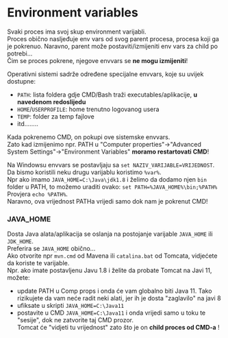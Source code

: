 
# Environment variables


Svaki proces ima svoj skup environment varijabli.  
Proces obično nasljeđuje env vars od svog parent procesa, procesa koji ga je pokrenuo. 
Naravno, parent može postaviti/izmijeniti env vars za child po potrebi...  
Čim se proces pokrene, njegove envvars se **ne mogu izmijeniti**!

Operativni sistemi sadrže određene specijalne envvars, koje su uvijek dostupne:
- `PATH`: lista foldera gdje CMD/Bash traži executables/aplikacije, **u navedenom redoslijedu**
- `HOME`/`USERPROFILE`: home trenutno logovanog usera
- `TEMP`: folder za temp fajlove
- itd........

Kada pokrenemo CMD, on pokupi ove sistemske envvars.  
Zato kad izmijenimo npr. PATH u "Computer properties"->"Advanced System Settings"->"Environment Variables" **moramo restartovati CMD**!

Na Windowsu envvars se postavljaju sa `set NAZIV_VARIJABLE=VRIJEDNOST`.  
Da bismo koristili neku drugu varijablu koristimo `%var%`.  
Npr ako imamo `JAVA_HOME=C:\Java\jdk1.8` i želimo da dodamo njen `bin` folder u PATH, to možemo uraditi ovako:
`set PATH=%JAVA_HOME%\bin;%PATH%`  
Provjera `echo %PATH%`.  
Naravno, ova vrijednost PATHa vrijedi samo dok nam je pokrenut CMD!


### JAVA_HOME
Dosta Java alata/aplikacija se oslanja na postojanje varijable `JAVA_HOME` ili `JDK_HOME`.  
Preferira se `JAVA_HOME` obično...  
Ako otvorite npr `mvn.cmd` od Mavena ili `catalina.bat` od Tomcata, vidjećete da koriste te varijable.  
Npr. ako imate postavljenu Javu 1.8 i želite da probate Tomcat na Javi 11, možete:
- update PATH u Comp props i onda će vam globalno biti Java 11. Tako rizikujete da vam neće radit neki alati, jer ih je dosta "zaglavilo" na javi 8
- ufiksate u skripti `JAVA_HOME=C:\Java11`
- postavite u CMD  `JAVA_HOME=C:\Java11` i onda vrijedi samo u toku te "sesije", dok ne zatvorite taj CMD prozor.  
Tomcat će "vidjeti tu vrijednost" zato što je on **child proces od CMD-a** !


